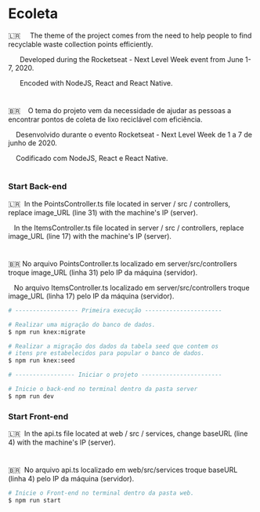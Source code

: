 # Ecoleta

<p>🇱🇷 &nbsp; &nbsp; The theme of the project comes from the need to help people to find recyclable waste collection points efficiently.</p>
<p> &nbsp;&nbsp;&nbsp;&nbsp;&nbsp; Developed during the Rocketseat - Next Level Week event from June 1-7, 2020.</p>
<p> &nbsp;&nbsp;&nbsp;&nbsp;&nbsp; Encoded with NodeJS, React and React Native.</p>

#

<p>🇧🇷  &nbsp;&nbsp; O tema do projeto vem da necessidade de ajudar as pessoas a encontrar pontos de coleta de lixo reciclável com eficiência.</p>
<p> &nbsp;&nbsp;&nbsp; Desenvolvido durante o evento Rocketseat - Next Level Week de 1 a 7 de junho de 2020.</p>
<p> &nbsp;&nbsp;&nbsp; Codificado com NodeJS, React e React Native.</p>

#

### Start Back-end


<p> 🇱🇷 &nbsp;In the PointsController.ts file located in server / src / controllers, replace image_URL (line 31) with the machine's IP (server).</p>
<p>&nbsp;&nbsp; In the ItemsController.ts file located in server / src / controllers, replace image_URL (line 17) with the machine's IP (server).</p>

#

<p>🇧🇷&nbsp;No arquivo PointsController.ts localizado em server/src/controllers troque image_URL (linha 31) pelo IP da máquina  (servidor).</p>
<p>&nbsp;&nbsp; No arquivo ItemsController.ts localizado em server/src/controllers troque image_URL (linha 17) pelo IP da máquina  (servidor).</p>

```bash
# ------------------ Primeira execução ----------------------

# Realizar uma migração do banco de dados.
$ npm run knex:migrate

# Realizar a migração dos dados da tabela seed que contem os
# itens pre estabelecidos para popular o banco de dados.
$ npm run knex:seed

# ----------------- Iniciar o projeto -----------------------

# Inicie o back-end no terminal dentro da pasta server
$ npm run dev
```

### Start Front-end


<p>🇱🇷&nbsp;&nbsp;In the api.ts file located at web / src / services, change baseURL (line 4) with the machine's IP (server).</p>

#

<p>🇧🇷&nbsp;&nbsp;No arquivo api.ts localizado em web/src/services troque baseURL (linha 4) pelo IP da máquina (servidor).</p>

```bash
# Inicie o Front-end no terminal dentro da pasta web.
$ npm run start
```

